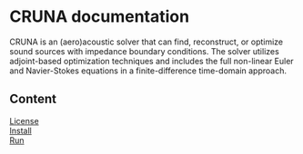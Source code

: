 # CRUNA documentation

CRUNA is an (aero)acoustic solver that can find, reconstruct, or optimize sound sources with impedance boundary conditions. The solver utilizes adjoint-based optimization techniques and includes the full non-linear Euler and Navier-Stokes equations in a finite-difference time-domain approach.

## Content
[License  ](LICENSE)  
[Install  ](docs/public/install.md)  
[Run      ](docs/public/run.md)

